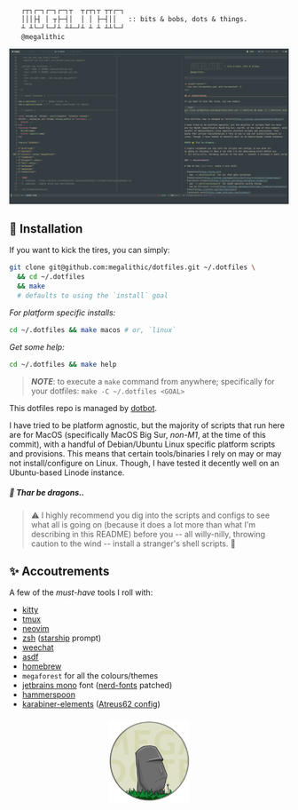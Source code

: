 ```

   ┌┬┐┌─┐┌─┐┌─┐┬  ┬┌┬┐┬ ┬┬┌─┐
   │││├┤ │ ┬├─┤│  │ │ ├─┤││   :: bits & bobs, dots & things.
   ┴ ┴└─┘└─┘┴ ┴┴─┘┴ ┴ ┴ ┴┴└─┘
   @megalithic

```

<p align="center">
  <img src="screenshot.png" alt="screenshot" />
</p>

## 🚀 Installation

If you want to kick the tires, you can simply:

```bash
git clone git@github.com:megalithic/dotfiles.git ~/.dotfiles \
  && cd ~/.dotfiles
  && make
  # defaults to using the `install` goal
```

_For platform specific installs:_

```bash
cd ~/.dotfiles && make macos # or, `linux`
```

_Get some help:_

```bash
cd ~/.dotfiles && make help
```

> **_NOTE_**: to execute a `make` command from anywhere; specifically for your dotfiles: `make -C ~/.dotfiles <GOAL>`

This dotfiles repo is managed by [dotbot](https://github.com/anishathalye/dotbot).

I have tried to be platform agnostic, but the majority of scripts that run here
are for MacOS (specifically MacOS Big Sur, _non-M1_, at the time of this commit), with a
handful of Debian/Ubuntu Linux specific platform scripts and provisions. This
means that certain tools/binaries I rely on may or may not install/configure on
Linux. Though, I have tested it decently well on an Ubuntu-based Linode instance.

##### 🐉 Thar be dragons..

> ⚠️ I highly recommend you dig into the scripts and configs to see what all is going on (because it does a lot more than what I'm describing in this README) before you -- all willy-nilly, throwing caution to the wind -- install a stranger's shell scripts. 🤣

## ✨ Accoutrements

A few of the _must-have_ tools I roll with:

- [kitty](https://github.com/kovidgoyal/kitty)
- [tmux](https://github.com/tmux/tmux/wiki)
- [neovim](https://neovim.io/)
- [zsh](https://www.zsh.org/) ([starship](https://starship.rs) prompt)
- [weechat](https://www.weechat.org/)
- [asdf](https://asdf-vm.com/)
- [homebrew](https://brew.sh/)
- `megaforest` for all the colours/themes
- [jetbrains mono](https://www.jetbrains.com/lp/mono/) font ([nerd-fonts](https://github.com/ryanoasis/nerd-fonts#font-patcher) patched)
- [hammerspoon](https://github.com/megalithic/dotfiles/tree/master/hammerspoon)
- [karabiner-elements](https://github.com/tekezo/Karabiner-Elements) ([Atreus62 config](https://github.com/megalithic/qmk_firmware/tree/master/keyboards/atreus62/keymaps/megalithic))

<p align="center" style="margin-top: 20px;">
  <img src="megadotfiles.png" alt="megadotfiles" height="150px"/>
</p>
